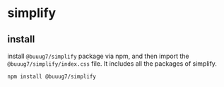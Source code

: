 # simplify 

## install

install `@buuug7/simplify` package via npm, and then import the `@buuug7/simplify/index.css` file. It includes all the packages of simplify.

```
npm install @buuug7/simplify
```
